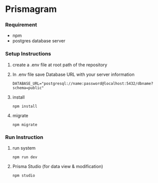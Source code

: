 # Prismagram

### Requirement

- npm
- postgres database server

### Setup Instructions

1. create a .env file at root path of the repository

2. In .env file save Database URL with your server information

   ```
   DATABASE_URL="postgresql://name:password@localhost:5432/dbname?schema=public"
   ```

3. install

   ```
   npm install
   ```

4. migrate
   ```
   npm migrate
   ```

### Run Instruction

1. run system

   ```
   npm run dev
   ```

2. Prisma Studio (for data view & modification)
   ```
   npm studio
   ```
